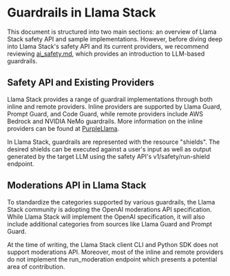 # Guardrails in Llama Stack

This document is structured into two main sections: an overview of Llama Stack safety API and sample implementations. However, before diving deep into Llama Stack's safety API and its current providers, we recommend reviewing [ai_safety.md](ai_safety.md), which provides an introduction to LLM-based guardrails.

## Safety API and Existing Providers

Llama Stack provides a range of guardrail implementations through both inline and remote providers. Inline providers are supported by Llama Guard, Prompt Guard, and Code Guard, while remote providers include AWS Bedrock and NVIDIA NeMo guardrails. More information on the inline providers can be found at [PurpleLlama](https://github.com/meta-llama/PurpleLlama). 

In Llama Stack, guardrails are represented with the resource "shields". The desired shields can be executed against a user's input as well as output generated by the target LLM using the safety API's v1/safety/run-shield endpoint.

## Moderations API in Llama Stack

To standardize the categories supported by various guardrails, the Llama Stack community is adopting the OpenAI moderations API specification. While Llama Stack will implement the OpenAI specification, it will also include additional categories from sources like Llama Guard and Prompt Guard.

At the time of writing, the Llama Stack client CLI and Python SDK does not support moderations API. Moreover, most of the inline and remote providers do not implement the run_moderation endpoint which presents a potential area of contribution.
